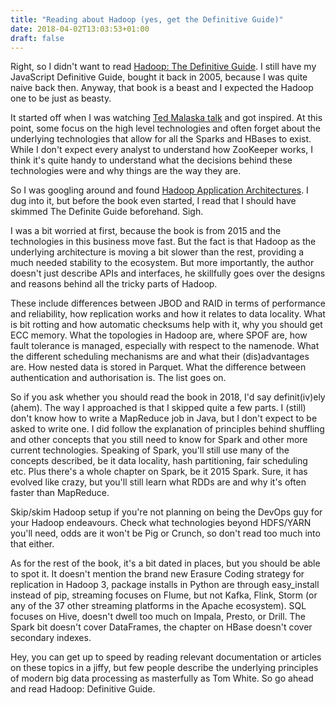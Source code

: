 ```yaml
---
title: "Reading about Hadoop (yes, get the Definitive Guide)"
date: 2018-04-02T13:03:53+01:00
draft: false
---
```


Right, so I didn't want to read [Hadoop: The Definitive Guide](http://shop.oreilly.com/product/0636920033448.do). I still have my JavaScript Definitive Guide, bought it back in 2005, because I was quite naive back then. Anyway, that book is a beast and I expected the Hadoop one to be just as beasty.

It started off when I was watching [Ted Malaska talk](https://www.youtube.com/results?search_query=ted+malaska) and got inspired. At this point, some focus on the high level technologies and often forget about the underlying technologies that allow for all the Sparks and HBases to exist. While I don't expect every analyst to understand how ZooKeeper works, I think it's quite handy to understand what the decisions behind these technologies were and why things are the way they are.

So I was googling around and found [Hadoop Application Architectures](http://shop.oreilly.com/product/0636920033196.do). I dug into it, but before the book even started, I read that I should have skimmed The Definite Guide beforehand. Sigh.

I was a bit worried at first, because the book is from 2015 and the technologies in this business move fast. But the fact is that Hadoop as the underlying architecture is moving a bit slower than the rest, providing a much needed stability to the ecosystem. But more importantly, the author doesn't just describe APIs and interfaces, he skillfully goes over the designs and reasons behind all the tricky parts of Hadoop.

These include differences between JBOD and RAID in terms of performance and reliability, how replication works and how it relates to data locality. What is bit rotting and how automatic checksums help with it, why you should get ECC memory. What the topologies in Hadoop are, where SPOF are, how fault tolerance is managed, especially with respect to the namenode. What the different scheduling mechanisms are and what their (dis)advantages are. How nested data is stored in Parquet. What the difference between authentication and authorisation is. The list goes on.

So if you ask whether you should read the book in 2018, I'd say definit(iv)ely (ahem). The way I approached is that I skipped quite a few parts. I (still) don't know how to write a MapReduce job in Java, but I don't expect to be asked to write one. I did follow the explanation of principles behind shuffling and other concepts that you still need to know for Spark and other more current technologies. Speaking of Spark, you'll still use many of the concepts described, be it data locality, hash partitioning, fair scheduling etc. Plus there's a whole chapter on Spark, be it 2015 Spark. Sure, it has evolved like crazy, but you'll still learn what RDDs are and why it's often faster than MapReduce.

Skip/skim Hadoop setup if you're not planning on being the DevOps guy for your Hadoop endeavours. Check what technologies beyond HDFS/YARN you'll need, odds are it won't be Pig or Crunch, so don't read too much into that either.

As for the rest of the book, it's a bit dated in places, but you should be able to spot it. It doesn't mention the brand new Erasure Coding strategy for replication in Hadoop 3, package installs in Python are through easy_install instead of pip, streaming focuses on Flume, but not Kafka, Flink, Storm (or any of the 37 other streaming platforms in the Apache ecosystem). SQL focuses on Hive, doesn't dwell too much on Impala, Presto, or Drill. The Spark bit doesn't cover DataFrames, the chapter on HBase doesn't cover secondary indexes.

Hey, you can get up to speed by reading relevant documentation or articles on these topics in a jiffy, but few people describe the underlying principles of modern big data processing as masterfully as Tom White. So go ahead and read Hadoop: Definitive Guide.
